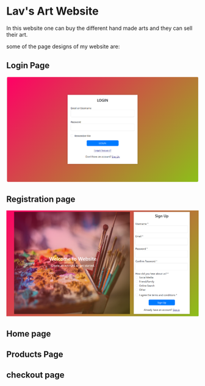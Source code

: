 # Lav's Art Website
In this website one can buy the different hand made arts and they can sell their art.

some of the page designs of my website are:

## Login Page

![Loginpage Image](./images/loginpage.png)

## Registration page

![Registration page](./images/Signup.png)
## Home page
## Products Page
## checkout page